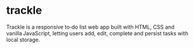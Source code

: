 # trackle
Trackle is a responsive to‑do list web app built with HTML, CSS and vanilla JavaScript, letting users add, edit, complete and persist tasks with local storage.
